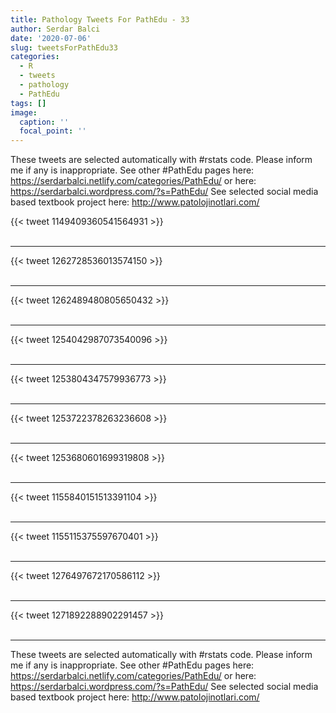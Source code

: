 ```yaml
---
title: Pathology Tweets For PathEdu - 33
author: Serdar Balci
date: '2020-07-06'
slug: tweetsForPathEdu33
categories:
  - R
  - tweets
  - pathology
  - PathEdu
tags: []
image:
  caption: ''
  focal_point: ''
---
```



These tweets are selected automatically with #rstats code. Please inform me if any is inappropriate.
See other #PathEdu pages here: https://serdarbalci.netlify.com/categories/PathEdu/  or here: https://serdarbalci.wordpress.com/?s=PathEdu/ 
See selected social media based textbook project here: http://www.patolojinotlari.com/

{{< tweet 1149409360541564931 >}}
<br>
<br>
<hr>
{{< tweet 1262728536013574150 >}}
<br>
<br>
<hr>
{{< tweet 1262489480805650432 >}}
<br>
<br>
<hr>
{{< tweet 1254042987073540096 >}}
<br>
<br>
<hr>
{{< tweet 1253804347579936773 >}}
<br>
<br>
<hr>
{{< tweet 1253722378263236608 >}}
<br>
<br>
<hr>
{{< tweet 1253680601699319808 >}}
<br>
<br>
<hr>
{{< tweet 1155840151513391104 >}}
<br>
<br>
<hr>
{{< tweet 1155115375597670401 >}}
<br>
<br>
<hr>
{{< tweet 1276497672170586112 >}}
<br>
<br>
<hr>
{{< tweet 1271892288902291457 >}}
<br>
<br>
<hr>


These tweets are selected automatically with #rstats code. Please inform me if any is inappropriate.
See other #PathEdu pages here: https://serdarbalci.netlify.com/categories/PathEdu/  or here: https://serdarbalci.wordpress.com/?s=PathEdu/ 
See selected social media based textbook project here: http://www.patolojinotlari.com/
